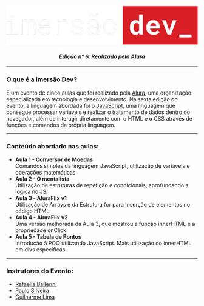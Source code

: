 <div align="center">
<img src="assets/logo.svg" title="Imersão Dev 6">
</div>
<h4 align="center"><em>Edição n° 6. Realizado pela Alura</em></h4>
<hr>
<h3>O que é a Imersão Dev?</h3>
É um evento de cinco aulas que foi realizado pela <a href="https://www.alura.com.br/" target="_blank">Alura</a>, uma organização especializada em tecnologia e desenvolvimento. Na sexta edição do evento, a linguagem abordada foi o <a href="https://developer.mozilla.org/pt-BR/docs/Web/JavaScript" target="_blank">JavaScript</a>, uma linguagem que consegue processar variáveis e realizar o tratamento de dados dentro do navegador, além de interagir diretamente com o HTML e o CSS através de funções e comandos da própria linguagem.
<hr>
<h3>Conteúdo abordado nas aulas:</h3>
<ul>
<li><strong>Aula 1 - Conversor de Moedas</strong><br>Comandos simples da linguagem JavaScript, utilização de variáveis e operações matemáticas.</li>
<li><strong>Aula 2 - O mentalista</strong><br>Utilização de estruturas de repetição e condicionais, aprofundando a lógica no JS.</li>
<li><strong>Aula 3 - AluraFlix v1</strong><br>Utilização de Arrays e da Estrutura for para Inserção de elementos no código HTML.</li>
<li><strong>Aula 4 - AluraFlix v2</strong><br>Uma versão melhorada da Aula 3, que mostrou a função innerHTML e a propriedade onClick.</li>
<li><strong>Aula 5 - Tabela de Pontos</strong><br>Introdução à POO utilizando JavaScript. Mais utilização do innerHTML em divs específicas.</li>
</ul>
<hr>
<h3>Instrutores do Evento:</h3>
<ul>
<li><a href="https://github.com/rafaballerini">Rafaella Ballerini</li>
<li><a href="https://github.com/peas">Paulo Silveira</li>
<li><a href="https://github.com/guilhermeonrails">Guilherme Lima</li>
</ul>
